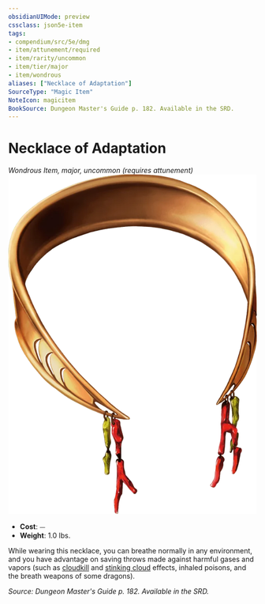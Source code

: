 ```yaml
---
obsidianUIMode: preview
cssclass: json5e-item
tags:
- compendium/src/5e/dmg
- item/attunement/required
- item/rarity/uncommon
- item/tier/major
- item/wondrous
aliases: ["Necklace of Adaptation"]
SourceType: "Magic Item"
NoteIcon: magicitem
BookSource: Dungeon Master's Guide p. 182. Available in the SRD.
---
```

# Necklace of Adaptation
*Wondrous Item, major, uncommon (requires attunement)*  
![](https://raw.githubusercontent.com/5etools-mirror-2/5etools-img/main/items/DMG/Necklace%20of%20Adaptation.webp#right)  

- **Cost**: ⏤
- **Weight**: 1.0 lbs.

While wearing this necklace, you can breathe normally in any environment, and you have advantage on saving throws made against harmful gases and vapors (such as [cloudkill](/3-Mechanics/CLI/spells/cloudkill.md) and [stinking cloud](/3-Mechanics/CLI/spells/stinking-cloud.md) effects, inhaled poisons, and the breath weapons of some dragons).

*Source: Dungeon Master's Guide p. 182. Available in the SRD.*